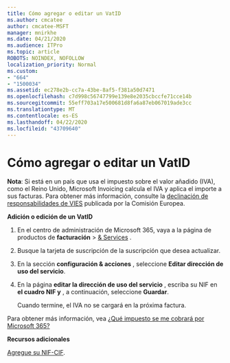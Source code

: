 ```yaml
---
title: Cómo agregar o editar un VatID
ms.author: cmcatee
author: cmcatee-MSFT
manager: mnirkhe
ms.date: 04/21/2020
ms.audience: ITPro
ms.topic: article
ROBOTS: NOINDEX, NOFOLLOW
localization_priority: Normal
ms.custom:
- "664"
- "1500034"
ms.assetid: ec278e2b-cc7a-43be-8af5-f381a50d7471
ms.openlocfilehash: c7d998c56747799e139e8e2035cbccfe71cce14b
ms.sourcegitcommit: 55eff703a17e500681d8fa6a87eb067019ade3cc
ms.translationtype: MT
ms.contentlocale: es-ES
ms.lasthandoff: 04/22/2020
ms.locfileid: "43709640"
---
```

# <a name="how-to-add-or-edit-a-vatid"></a>Cómo agregar o editar un VatID

**Nota**: Si está en un país que usa el impuesto sobre el valor añadido (IVA), como el Reino Unido, Microsoft Invoicing calcula el IVA y aplica el importe a sus facturas. Para obtener más información, consulte la [declinación de responsabilidades de VIES](https://go.microsoft.com/fwlink/?LinkID=841741) publicada por la Comisión Europea.

**Adición o edición de un VatID**

1. En el centro de administración de Microsoft 365, vaya a la página de productos de **facturación** \> [& Services](https://go.microsoft.com/fwlink/p/?linkid=842054) .

2. Busque la tarjeta de suscripción de la suscripción que desea actualizar.

3. En la sección **configuración & acciones** , seleccione **Editar dirección de uso del servicio**.

4. En la página **editar la dirección de uso del servicio** , escriba su NIF en **el cuadro NIF y** , a continuación, seleccione **Guardar**.

    Cuando termine, el IVA no se cargará en la próxima factura.

Para obtener más información, vea [¿Qué impuesto se me cobrará por Microsoft 365?](https://docs.microsoft.com/office365/admin/subscriptions-and-billing/what-tax-will-i-be-charged)

**Recursos adicionales**

[Agregue su NIF-CIF](https://docs.microsoft.com/office365/admin/subscriptions-and-billing/what-tax-will-i-be-charged?view=o365-worldwide#add-your-vat-id-eu-countries-only).